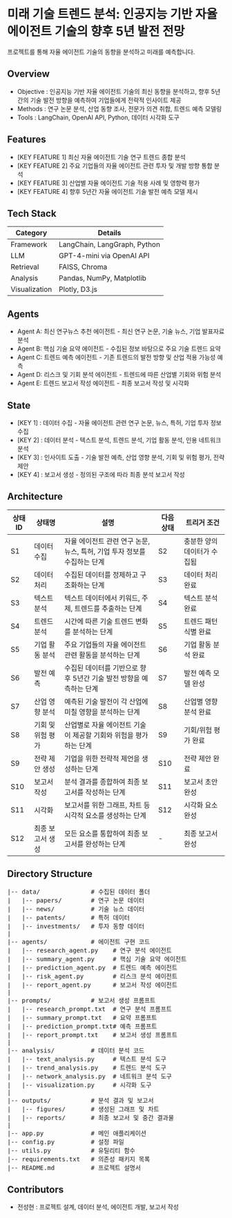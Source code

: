 # 미래 기술 트렌드 분석: 인공지능 기반 자율 에이전트 기술의 향후 5년 발전 전망

프로젝트를 통해 자율 에이전트 기술의 동향을 분석하고 미래를 예측합니다.

## Overview

- Objective : 인공지능 기반 자율 에이전트 기술의 최신 동향을 분석하고, 향후 5년간의 기술 발전 방향을 예측하여 기업들에게 전략적 인사이트 제공
- Methods : 연구 논문 분석, 산업 동향 조사, 전문가 의견 취합, 트렌드 예측 모델링
- Tools : LangChain, OpenAI API, Python, 데이터 시각화 도구

## Features

- [KEY FEATURE 1] 최신 자율 에이전트 기술 연구 트렌드 종합 분석
- [KEY FEATURE 2] 주요 기업들의 자율 에이전트 관련 투자 및 개발 방향 통합 분석
- [KEY FEATURE 3] 산업별 자율 에이전트 기술 적용 사례 및 영향력 평가
- [KEY FEATURE 4] 향후 5년간 자율 에이전트 기술 발전 예측 모델 제시

## Tech Stack

| Category    | Details                              |
|-------------|--------------------------------------|
| Framework   | LangChain, LangGraph, Python         |
| LLM         | GPT-4-mini via OpenAI API            |
| Retrieval   | FAISS, Chroma                        |
| Analysis    | Pandas, NumPy, Matplotlib            |
| Visualization| Plotly, D3.js                       |

## Agents

- Agent A: 최신 연구뉴스 추천 에이전트 - 최신 연구 논문, 기술 뉴스, 기업 발표자료 분석
- Agent B: 핵심 기술 요약 에이전트 - 수집된 정보 바탕으로 주요 기술 트렌드 요약
- Agent C: 트렌드 예측 에이전트 - 기존 트렌드의 발전 방향 및 산업 적용 가능성 예측
- Agent D: 리스크 및 기회 분석 에이전트 - 트렌드에 따른 산업별 기회와 위험 분석
- Agent E: 트렌드 보고서 작성 에이전트 - 최종 보고서 작성 및 시각화

## State

- [KEY 1] : 데이터 수집 - 자율 에이전트 관련 연구 논문, 뉴스, 특허, 기업 투자 정보 수집
- [KEY 2] : 데이터 분석 - 텍스트 분석, 트렌드 분석, 기업 활동 분석, 인용 네트워크 분석
- [KEY 3] : 인사이트 도출 - 기술 발전 예측, 산업 영향 분석, 기회 및 위험 평가, 전략 제안
- [KEY 4] : 보고서 생성 - 정의된 구조에 따라 최종 분석 보고서 작성

## Architecture
| 상태 ID | 상태명 | 설명 | 다음 상태 | 트리거 조건 |
|---------|---------|----------------------------------------------------------|-----------|--------------------------|
| S1 | 데이터 수집 | 자율 에이전트 관련 연구 논문, 뉴스, 특허, 기업 투자 정보를 수집하는 단계 | S2 | 충분한 양의 데이터가 수집됨 |
| S2 | 데이터 처리 | 수집된 데이터를 정제하고 구조화하는 단계 | S3 | 데이터 처리 완료 |
| S3 | 텍스트 분석 | 텍스트 데이터에서 키워드, 주제, 트렌드를 추출하는 단계 | S4 | 텍스트 분석 완료 |
| S4 | 트렌드 분석 | 시간에 따른 기술 트렌드 변화를 분석하는 단계 | S5 | 트렌드 패턴 식별 완료 |
| S5 | 기업 활동 분석 | 주요 기업들의 자율 에이전트 관련 활동을 분석하는 단계 | S6 | 기업 활동 분석 완료 |
| S6 | 발전 예측 | 수집된 데이터를 기반으로 향후 5년간 기술 발전 방향을 예측하는 단계 | S7 | 발전 예측 모델 완성 |
| S7 | 산업 영향 분석 | 예측된 기술 발전이 각 산업에 미칠 영향을 분석하는 단계 | S8 | 산업별 영향 분석 완료 |
| S8 | 기회 및 위험 평가 | 산업별로 자율 에이전트 기술이 제공할 기회와 위험을 평가하는 단계 | S9 | 기회/위험 평가 완료 |
| S9 | 전략 제안 생성 | 기업을 위한 전략적 제언을 생성하는 단계 | S10 | 전략 제안 완료 |
| S10 | 보고서 작성 | 분석 결과를 종합하여 최종 보고서를 작성하는 단계 | S11 | 보고서 초안 완성 |
| S11 | 시각화 | 보고서를 위한 그래프, 차트 등 시각적 요소를 생성하는 단계 | S12 | 시각화 요소 완성 |
| S12 | 최종 보고서 생성 | 모든 요소를 통합하여 최종 보고서를 완성하는 단계 | - | 최종 보고서 완성 |

## Directory Structure

<pre>
|-- data/              # 수집된 데이터 폴더
|   |-- papers/        # 연구 논문 데이터
|   |-- news/          # 기술 뉴스 데이터
|   |-- patents/       # 특허 데이터
|   |-- investments/   # 투자 동향 데이터
|
|-- agents/            # 에이전트 구현 코드
|   |-- research_agent.py    # 연구 분석 에이전트
|   |-- summary_agent.py     # 핵심 기술 요약 에이전트
|   |-- prediction_agent.py  # 트렌드 예측 에이전트
|   |-- risk_agent.py        # 리스크 분석 에이전트
|   |-- report_agent.py      # 보고서 작성 에이전트
|
|-- prompts/           # 보고서 생성 프롬프트
|   |-- research_prompt.txt  # 연구 분석 프롬프트
|   |-- summary_prompt.txt   # 요약 프롬프트
|   |-- prediction_prompt.txt# 예측 프롬프트
|   |-- report_prompt.txt    # 보고서 생성 프롬프트
|
|-- analysis/          # 데이터 분석 코드
|   |-- text_analysis.py     # 텍스트 분석 도구
|   |-- trend_analysis.py    # 트렌드 분석 도구
|   |-- network_analysis.py  # 네트워크 분석 도구
|   |-- visualization.py     # 시각화 도구
|
|-- outputs/           # 분석 결과 및 보고서
|   |-- figures/       # 생성된 그래프 및 차트
|   |-- reports/       # 최종 보고서 및 중간 결과물
|
|-- app.py             # 메인 애플리케이션
|-- config.py          # 설정 파일
|-- utils.py           # 유틸리티 함수
|-- requirements.txt   # 의존성 패키지 목록
|-- README.md          # 프로젝트 설명서
</pre>

## Contributors
- 전성현 : 프로젝트 설계, 데이터 분석, 에이전트 개발, 보고서 작성